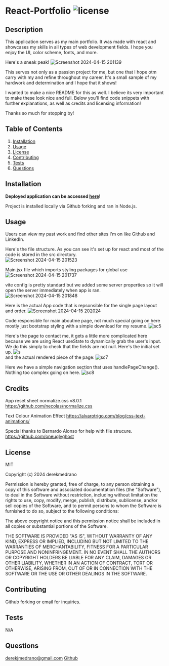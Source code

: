 # React-Portfolio ![license](https://img.shields.io/badge/license-MIT-blue)

## Description
This application serves as my main portfolio. It was made with react and showcases my skills in all types of web development fields. I hope you enjoy the UI, color scheme, fonts, and  more.

Here's a sneak peak! 
![Screenshot 2024-04-15 201139](https://github.com/derekmedrano/react-portfolio/assets/42650709/0c82e5ff-4ff1-49e3-9221-8d3277dbbbeb)

This serves not only as a passion project for me, but one that I hope otm carry with my and refine throughout my career.
It's a small sample of my hardwork and determination and I hope that it shows!

I wanted to make a nice README for this as well. I believe its very important to make these look nice and full. Below you'll find code snippets with further
explanations, as well as credits and licensing information!

Thanks so much for stopping by!

## Table of Contents
1. [Installation](#installation)
2. [Usage](#usage)
3. [License](#license)
4. [Contributing](#contributing)
5. [Tests](#tests)
6. [Questions](#questions)

## Installation
<strong>Deployed application can be accessed [here](derekmedrano-react-portfolio.netlify.app)!</strong>

Project is installed locally via Github forking and ran in Node.js.

## Usage
Users can view my past work and find other sites I'm on like Github and LinkedIn.

Here's the file structure. As you can see it's set up for react and most of the code is stored in the src directory.
<br>
![Screenshot 2024-04-15 201523](https://github.com/derekmedrano/react-portfolio/assets/42650709/cc287898-43b8-432a-bb50-b302e0a6cd5a)

Main.jsx file which imports styling packages for global use 
![Screenshot 2024-04-15 201737](https://github.com/derekmedrano/react-portfolio/assets/42650709/895a4496-a1a0-4a77-8d8a-bca17a37acb6)

vite config is pretty standard but we added some server properties so it will open the server immediately when app is ran.
![Screenshot 2024-04-15 201848](https://github.com/derekmedrano/react-portfolio/assets/42650709/41416147-f5d7-4997-ab31-ac81b5011704)

Here is the actual App code that is repsonsible for the single page layout and order. 
![Screenshot 2024-04-15 202024](https://github.com/derekmedrano/react-portfolio/assets/42650709/e1fdad93-1314-4caf-867b-282c5aa26934)

Code responsible for main aboutme page, not much special going on here mostly just bootstrap styling with a simple download for my resume.
![sc5](https://github.com/derekmedrano/react-portfolio/assets/42650709/23442271-4065-4dc2-adae-0cf3f39a6288)

Here's the page to contact me, it gets a little more complicated here because we are using React useState to dynamically grab the user's input. We do
this simply to check that the fields are not null. Here's the initial set up.
![s](https://github.com/derekmedrano/react-portfolio/assets/42650709/b36b0634-6a1d-4497-989b-0d58fba14802)
<br>
and the actual rendered piece of the page: 
![sc7](https://github.com/derekmedrano/react-portfolio/assets/42650709/34df2f7e-5371-461d-8ee4-c9e1c8236121)

Here we have a simple navigation section that uses handlePageChange(). Nothing too complex going on here. 
![sc8](https://github.com/derekmedrano/react-portfolio/assets/42650709/712aa846-50b4-44f7-8390-05266f87de7c)









## Credits

App reset sheet
normalize.css v8.0.1
https://github.com/necolas/normalize.css

Text Colour Animation Effect 
https://alvarotrigo.com/blog/css-text-animations/

Special thanks to Bernardo Alonso for help with file strucure.
https://github.com/oneuglyghost


## License
MIT

Copyright (c) 2024 derekmedrano

Permission is hereby granted, free of charge, to any person obtaining a copy of this software and associated documentation files (the "Software"), to deal in the Software without restriction, including without limitation the rights to use, copy, modify, merge, publish, distribute, sublicense, and/or sell copies of the Software, and to permit persons to whom the Software is furnished to do so, subject to the following conditions:

The above copyright notice and this permission notice shall be included in all copies or substantial portions of the Software.

THE SOFTWARE IS PROVIDED "AS IS", WITHOUT WARRANTY OF ANY KIND, EXPRESS OR IMPLIED, INCLUDING BUT NOT LIMITED TO THE WARRANTIES OF MERCHANTABILITY, FITNESS FOR A PARTICULAR PURPOSE AND NONINFRINGEMENT. IN NO EVENT SHALL THE AUTHORS OR COPYRIGHT HOLDERS BE LIABLE FOR ANY CLAIM, DAMAGES OR OTHER LIABILITY, WHETHER IN AN ACTION OF CONTRACT, TORT OR OTHERWISE, ARISING FROM, OUT OF OR IN CONNECTION WITH THE SOFTWARE OR THE USE OR OTHER DEALINGS IN THE SOFTWARE.

## Contributing
Github forking or email for inquiries.

## Tests
N/A

## Questions
derekjmedrano@gmail.com
[Github](www.github.com/derekmedrano)
